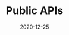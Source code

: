 ---
title: Public APIs
projectLink: https://publicapis.sznm.dev
repoLink: https://github.com/sozonome/pub-apis
description: Find public APIs for your next projects.
date: "2020-12-25"
thumbnail: "/app_icons/pub-apis.svg"
featured: true
appStoreLink:
playStoreLink:
stacks: 
  - nextjs
  - chakra-ui
---